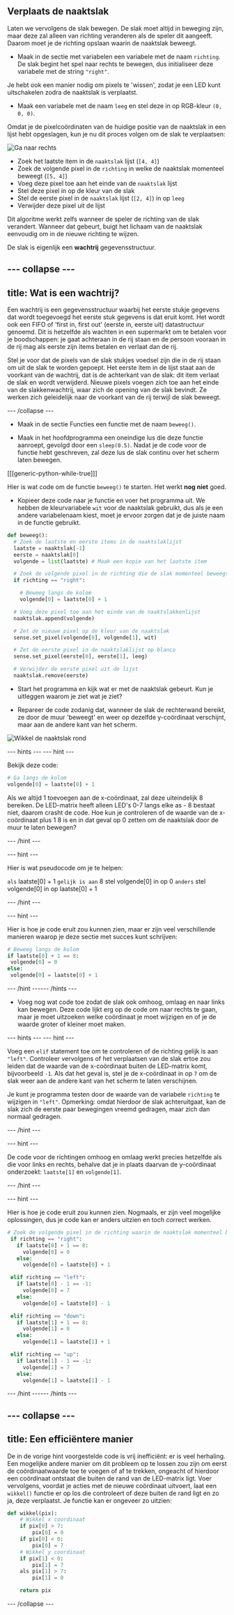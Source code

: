 ## Verplaats de naaktslak

Laten we vervolgens de slak bewegen. De slak moet altijd in beweging zijn, maar deze zal alleen van richting veranderen als de speler dit aangeeft. Daarom moet je de richting opslaan waarin de naaktslak beweegt.

+ Maak in de sectie met variabelen een variabele met de naam `richting`. De slak begint het spel naar rechts te bewegen, dus initialiseer deze variabele met de string `"right"`.

Je hebt ook een manier nodig om pixels te 'wissen', zodat je een LED kunt uitschakelen zodra de naaktslak is verplaatst.

+ Maak een variabele met de naam `leeg` en stel deze in op RGB-kleur `(0, 0, 0)`.

Omdat je de pixelcoördinaten van de huidige positie van de naaktslak in een lijst hebt opgeslagen, kun je nu dit proces volgen om de slak te verplaatsen:

![Ga naar rechts](images/move-right.png)

+ Zoek het laatste item in de `naaktslak` lijst (`[4, 4]`)
+ Zoek de volgende pixel in de `richting` in welke de naaktslak momenteel beweegt (`[5, 4]`)
+ Voeg deze pixel toe aan het einde van de `naaktslak` lijst
+ Stel deze pixel in op de kleur van de slak
+ Stel de eerste pixel in de `naaktslak` lijst (`[2, 4]`) in op `leeg`
+ Verwijder deze pixel uit de lijst

Dit algoritme werkt zelfs wanneer de speler de richting van de slak verandert. Wanneer dat gebeurt, buigt het lichaam van de naaktslak eenvoudig om in de nieuwe richting te wijzen.

De slak is eigenlijk een **wachtrij** gegevensstructuur.

--- collapse ---
---
title: Wat is een wachtrij?
---

Een wachtrij is een gegevensstructuur waarbij het eerste stukje gegevens dat wordt toegevoegd het eerste stuk gegevens is dat eruit komt. Het wordt ook een FIFO of 'first in, first out' (eerste in, eerste uit) datastructuur genoemd. Dit is hetzelfde als wachten in een supermarkt om te betalen voor je boodschappen: je gaat achteraan in de rij staan en de persoon vooraan in de rij mag als eerste zijn items betalen en verlaat dan de rij.

Stel je voor dat de pixels van de slak stukjes voedsel zijn die in de rij staan om uit de slak te worden gepoept. Het eerste item in de lijst staat aan de voorkant van de wachtrij, dat is de achterkant van de slak: dit item verlaat de slak en wordt verwijderd. Nieuwe pixels voegen zich toe aan het einde van de slakkenwachtrij, waar zich de opening van de slak bevindt. Ze werken zich geleidelijk naar de voorkant van de rij terwijl de slak beweegt.

--- /collapse ---

+ Maak in de sectie Functies een functie met de naam `beweeg()`.

+ Maak in het hoofdprogramma een oneindige lus die deze functie aanroept, gevolgd door een `sleep(0.5)`. Nadat je de code voor de functie hebt geschreven, zal deze lus de slak continu over het scherm laten bewegen.

[[[generic-python-while-true]]]

Hier is wat code om de functie `beweeg()` te starten. Het werkt **nog niet** goed.

+ Kopieer deze code naar je functie en voer het programma uit. We hebben de kleurvariabele `wit` voor de naaktslak gebruikt, dus als je een andere variabelenaam kiest, moet je ervoor zorgen dat je de juiste naam in de functie gebruikt.

```python
def beweeg():
  # Zoek de laatste en eerste items in de naaktslaklijst
  laatste = naaktslak[-1]
  eerste = naaktslak[0]
  volgende = list(laatste) # Maak een kopie van het laatste item

  # Zoek de volgende pixel in de richting die de slak momenteel beweegt
  if richting == "right":

    # Beweeg langs de kolom
    volgende[0] = laatste[0] + 1

  # Voeg deze pixel toe aan het einde van de naaktslakkenlijst
  naaktslak.append(volgende)

  # Zet de nieuwe pixel op de kleur van de naaktslak
  sense.set_pixel(volgende[0], volgende[1], wit)

  # Zet de eerste pixel in de naaktslaklijst op blanco
  sense.set_pixel(eerste[0], eerste[1], leeg)

  # Verwijder de eerste pixel uit de lijst
  naaktslak.remove(eerste)
```

+ Start het programma en kijk wat er met de naaktslak gebeurt. Kun je uitleggen waarom je ziet wat je ziet?

+ Repareer de code zodanig dat, wanneer de slak de rechterwand bereikt, ze door de muur 'beweegt' en weer op dezelfde y-coördinaat verschijnt, maar aan de andere kant van het scherm.

![Wikkel de naaktslak rond](images/wrap-slug.gif)

--- hints ---
 --- hint ---

Bekijk deze code:

```python
# Ga langs de kolom
volgende[0] = laatste[0] + 1
```

Als we altijd 1 toevoegen aan de x-coördinaat, zal deze uiteindelijk 8 bereiken. De LED-matrix heeft alleen LED's 0-7 langs elke as - 8 bestaat niet, daarom crasht de code. Hoe kun je controleren of de waarde van de x-coördinaat plus 1 8 is en in dat geval op 0 zetten om de naaktslak door de muur te laten bewegen?

--- /hint ---

--- hint ---

Hier is wat pseudocode om je te helpen:

`als` laatste[0] + 1 `gelijk is aan` 8 stel volgende[0] in op 0 `anders` stel volgende[0] in op laatste[0] + 1

--- /hint ---

--- hint ---

Hier is hoe je code eruit zou kunnen zien, maar er zijn veel verschillende manieren waarop je deze sectie met succes kunt schrijven:

```python
# Beweeg langs de kolom
if laatste[0] + 1 == 8:
 volgende[0] = 0
else:
 volgende[0] = laatste[0] + 1
```

--- /hint ------ /hints ---

+ Voeg nog wat code toe zodat de slak ook omhoog, omlaag en naar links kan bewegen. Deze code lijkt erg op de code om naar rechts te gaan, maar je moet uitzoeken welke coördinaat je moet wijzigen en of je de waarde groter of kleiner moet maken.

--- hints ---
 --- hint ---

Voeg een `elif` statement toe om te controleren of de richting gelijk is aan `"left"`. Controleer vervolgens of het verplaatsen van de slak ertoe zou leiden dat de waarde van de x-coördinaat buiten de LED-matrix komt, bijvoorbeeld `-1`. Als dat het geval is, stel je de x-coördinaat in op `7` om de slak weer aan de andere kant van het scherm te laten verschijnen.

Je kunt je programma testen door de waarde van de variabele `richting` te wijzigen in `"left"`. Opmerking: omdat hierdoor de slak achteruitgaat, kan de slak zich de eerste paar bewegingen vreemd gedragen, maar zich dan normaal gedragen.

--- /hint ---

--- hint ---

De code voor de richtingen omhoog en omlaag werkt precies hetzelfde als die voor links en rechts, behalve dat je in plaats daarvan de y-coördinaat onderzoekt: `laatste[1]` en `volgende[1]`.

--- /hint ---

--- hint ---

Hier is hoe je code eruit zou kunnen zien. Nogmaals, er zijn veel mogelijke oplossingen, dus je code kan er anders uitzien en toch correct werken.

```python
# Zoek de volgende pixel in de richting waarin de naaktslak momenteel beweegt
 if richting == "right":
   if laatste[0] + 1 == 8:
     volgende[0] = 0
   else:
     volgende[0] = laatste[0] + 1

 elif richting == "left":
   if laatste[0] - 1 == -1:
     volgende[0] = 7
   else:
     volgende[0] = laatste[0] - 1

 elif richting == "down":
   if laatste[1] + 1 == 8:
     volgende[1] = 0
   else:
     volgende[1] = laatste[1] + 1

 elif richting == "up":
   if laatste[1] - 1 == -1:
     volgende[1] = 7
   else:
     volgende[1] = laatste[1] - 1
```

--- /hint ------ /hints ---

--- collapse ---
---
title: Een efficiëntere manier
---

De in de vorige hint voorgestelde code is vrij inefficiënt: er is veel herhaling. Een mogelijke andere manier om dit probleem op te lossen zou zijn om eerst de coördinaatwaarde toe te voegen of af te trekken, ongeacht of hierdoor een coördinaat ontstaat die buiten de rand van de LED-matrix ligt. Voer vervolgens, voordat je acties met de nieuwe coördinaat uitvoert, laat een `wikkel()` functie er op los die controleert of deze buiten de rand ligt en zo ja, deze verplaatst. Je functie kan er ongeveer zo uitzien:

```python
def wikkel(pix):
    # Wikkel x coordinaat
    if pix[0] > 7:
        pix[0] = 0
    if pix[0] < 0:
        pix[0] = 7
    # Wikkel y coordinaat
    if pix[1] < 0:
        pix[1] = 7
    als pix[1] > 7:
        pix[1] = 0

    return pix
```

--- /collapse ---
